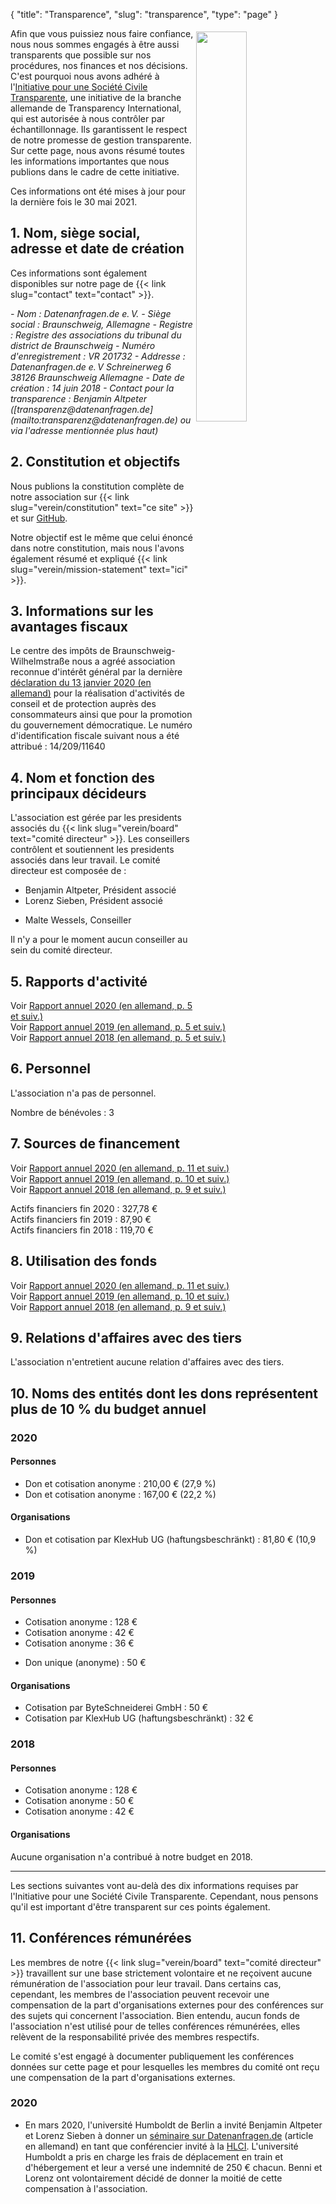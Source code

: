 {
    "title": "Transparence",
    "slug": "transparence",
    "type": "page"
}

<a href="https://www.transparency.de/mitmachen/initiative-transparente-zivilgesellschaft/" class="no-link-decoration"><img src="/img/logo-itz.svg" style="float: right; width: 40%; min-width: 200px; padding: 5px;"></a>

Afin que vous puissiez nous faire confiance, nous nous sommes engagés à être aussi transparents que possible sur nos procédures, nos finances et nos décisions. C'est pourquoi nous avons adhéré à l'[Initiative pour une Société Civile Transparente](https://www.transparency.de/mitmachen/initiative-transparente-zivilgesellschaft/), une initiative de la branche allemande de Transparency International, qui est autorisée à nous contrôler par échantillonnage. Ils garantissent le respect de notre promesse de gestion transparente. Sur cette page, nous avons résumé toutes les informations importantes que nous publions dans le cadre de cette initiative.

Ces informations ont été mises à jour pour la dernière fois le 30 mai 2021.

## 1. Nom, siège social, adresse et date de création

Ces informations sont également disponibles sur notre page de {{< link slug="contact" text="contact" >}}.

<address>
 - Nom : Datenanfragen.de e.&thinsp;V.
 - Siège social : Braunschweig, Allemagne
 - Registre : Registre des associations du tribunal du district de Braunschweig
 - Numéro d'enregistrement : VR 201732
 - Addresse :  
   Datenanfragen.de e.&thinsp;V  
   Schreinerweg 6  
   38126 Braunschweig  
   Allemagne  
 - Date de création : 14 juin 2018
 - Contact pour la transparence : Benjamin Altpeter ([transparenz@datenanfragen.de](mailto:transparenz@datenanfragen.de) ou via l'adresse mentionnée plus haut)
</address>

## 2. Constitution et objectifs

Nous publions la constitution complète de notre association sur {{< link slug="verein/constitution" text="ce site" >}} et sur [GitHub](https://github.com/datenanfragen/verein/blob/master/satzung.md).

Notre objectif est le même que celui énoncé dans notre constitution, mais nous l'avons également résumé et expliqué {{< link slug="verein/mission-statement" text="ici" >}}.  

## 3. Informations sur les avantages fiscaux

Le centre des impôts de Braunschweig-Wilhelmstraße nous a agréé association reconnue d'intérêt général par la dernière [déclaration du 13 janvier 2020 (en allemand)](https://static.dacdn.de/docs/freistellungsbescheid_2020-01-13.pdf) pour la réalisation d'activités de conseil et de protection auprès des consommateurs ainsi que pour la promotion du gouvernement démocratique. Le numéro d'identification fiscale suivant nous a été attribué : 14/209/11640

## 4. Nom et fonction des principaux décideurs

L'association est gérée par les presidents associés du {{< link slug="verein/board" text="comité directeur" >}}. Les conseillers contrôlent et soutiennent les presidents associés dans leur travail. Le comité directeur est composée de :

- Benjamin Altpeter, Président associé
- Lorenz Sieben, Président associé

<!-- -->

- Malte Wessels, Conseiller

Il n'y a pour le moment aucun conseiller au sein du comité directeur.

## 5. Rapports d'activité

Voir [Rapport annuel 2020 (en allemand, p. 5 et suiv.)](https://static.dacdn.de/docs/bericht-2020.pdf#page=5)  
Voir [Rapport annuel 2019 (en allemand, p. 5 et suiv.)](https://static.dacdn.de/docs/bericht-2019.pdf#page=5)  
Voir [Rapport annuel 2018 (en allemand, p. 5 et suiv.)](https://static.dacdn.de/docs/bericht-2018.pdf#page=5)

## 6. Personnel

L'association n'a pas de personnel.

Nombre de bénévoles : 3

## 7. Sources de financement

Voir [Rapport annuel 2020 (en allemand, p. 11 et suiv.)](https://static.dacdn.de/docs/bericht-2020.pdf#page=11)  
Voir [Rapport annuel 2019 (en allemand, p. 10 et suiv.)](https://static.dacdn.de/docs/bericht-2019.pdf#page=10)  
Voir [Rapport annuel 2018 (en allemand, p. 9 et suiv.)](https://static.dacdn.de/docs/bericht-2018.pdf#page=9)

Actifs financiers fin 2020 : 327,78 €  
Actifs financiers fin 2019 : 87,90 €  
Actifs financiers fin 2018 : 119,70 €

## 8. Utilisation des fonds

Voir [Rapport annuel 2020 (en allemand, p. 11 et suiv.)](https://static.dacdn.de/docs/bericht-2020.pdf#page=11)  
Voir [Rapport annuel 2019 (en allemand, p. 10 et suiv.)](https://static.dacdn.de/docs/bericht-2019.pdf#page=10)  
Voir [Rapport annuel 2018 (en allemand, p. 9 et suiv.)](https://static.dacdn.de/docs/bericht-2018.pdf#page=9)

## 9. Relations d'affaires avec des tiers 

L'association n'entretient aucune relation d'affaires avec des tiers.

## 10. Noms des entités dont les dons représentent plus de 10 % du budget annuel

### 2020

#### Personnes

- Don et cotisation anonyme : 210,00 € (27,9 %)
- Don et cotisation anonyme : 167,00 € (22,2 %)

#### Organisations

- Don et cotisation par KlexHub UG (haftungsbeschränkt) : 81,80 € (10,9 %)

### 2019

#### Personnes

- Cotisation anonyme : 128 €
- Cotisation anonyme : 42 €
- Cotisation anonyme : 36 €

<!-- Split the two lists. Without this comment they would end up as one list with stupidly large spacing in-between items. -->

- Don unique (anonyme) : 50 €

#### Organisations

- Cotisation par ByteSchneiderei GmbH : 50 €
- Cotisation par KlexHub UG (haftungsbeschränkt) : 32 €

### 2018

#### Personnes

- Cotisation anonyme : 128 €
- Cotisation anonyme : 50 €
- Cotisation anonyme : 42 € 

#### Organisations

Aucune organisation n'a contribué à notre budget en 2018.

---

Les sections suivantes vont au-delà des dix informations requises par l'Initiative pour une Société Civile Transparente. Cependant, nous pensons qu'il est important d'être transparent sur ces points également.

## 11. Conférences rémunérées

Les membres de notre {{< link slug="verein/board" text="comité directeur" >}} travaillent sur une base strictement volontaire et ne reçoivent aucune rémunération de l'association pour leur travail. Dans certains cas, cependant, les membres de l'association peuvent recevoir une compensation de la part d'organisations externes pour des conférences sur des sujets qui concernent l'association. Bien entendu, aucun fonds de l'association n'est utilisé pour de telles conférences rémunérées, elles relèvent de la responsabilité privée des membres respectifs.

Le comité s'est engagé à documenter publiquement les conférences données sur cette page et pour lesquelles les membres du comité ont reçu une compensation de la part d'organisations externes.

### 2020

* En mars 2020, l'université Humboldt de Berlin a invité Benjamin Altpeter et Lorenz Sieben à donner un [séminaire sur Datenanfragen.de](https://www.datenanfragen.de/verein/event/hlci-berlin-2020/) (article en allemand) en tant que conférencier invité à la [HLCI](http://www.hlci.de/). L'université Humboldt a pris en charge les frais de déplacement en train et d'hébergement et leur a versé une indemnité de 250&nbsp;€ chacun. Benni et Lorenz ont volontairement décidé de donner la moitié de cette compensation à l'association.
